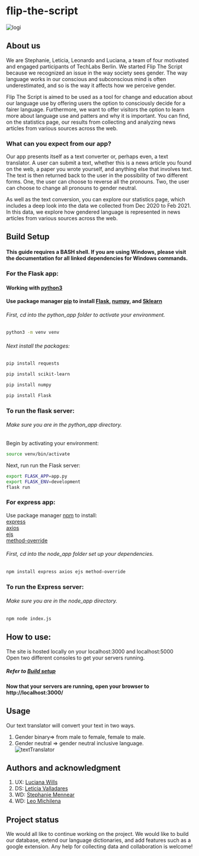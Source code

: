 # flip-the-script

![logi](https://user-images.githubusercontent.com/60686512/106793744-20e58500-6658-11eb-91a0-866f6c89f1b1.png)

  
## About us
We are Stephanie, Leticia, Leonardo and Luciana, a team of four motivated and engaged participants of TechLabs Berlin. We started Flip The Script because we recognized an issue in the way society sees gender. The way language works in our conscious and subconscious mind is often underestimated, and so is the way it affects how we perceive gender. </br>

Flip The Script is aimed to be used as a tool for change and education about our language use by offering users the option to consciously decide for a fairer language. Furthermore, we want to offer visitors the option to learn more about language use and patters and why it is important. You can find, on the statistics page, our results from collecting and analyzing news articles from various sources across the web. </br>

### What can you expect from our app? </br>
Our app presents itself as a text converter or, perhaps even, a text translator. A user can submit a text, whether  this is a news article you found on the web, a paper you wrote yourself, and anything else that involves text. The text is then returned back to the user in the possibility of two different forms. One, the user can choose to reverse all the pronouns. Two, the user can choose to change all pronouns to gender neutral. </br>

As well as the text conversion, you can explore our statistics page, which includes a deep look into the data we collected from Dec 2020 to Feb 2021. In this data, we explore how gendered language is represented in news articles from various sources across the web.  

## Build Setup
#### This guide requires a BASH shell. If you are using Windows, please visit the documentation for all linked dependencies for Windows commands. 
### For the Flask app: 
#### Working with [python3](https://realpython.com/installing-python/)
#### Use package manager [pip](https://pip.pypa.io/en/stable/) to install [Flask](https://flask.palletsprojects.com/en/1.1.x/tutorial/), [numpy](https://numpy.org/), and [Sklearn](https://scikit-learn.org/stable/)

###### First, cd into the python_app folder to activate your environment.
```bash
python3 -m venv venv
```
###### Next install the packages:
```bash
pip install requests
```
```bash
pip install scikit-learn
```
```bash
pip install numpy
```
```bash
pip install Flask
```
### To run the flask server:
###### Make sure you are in the python_app directory. 
Begin by activating your environment:</br>

```bash
source venv/bin/activate
```
Next, run run the Flask server:

```bash
export FLASK_APP=app.py
export FLASK_ENV=development
flask run
```

### For express app:

Use package manager [npm](https://www.npmjs.com/) to install:</br>
[express](https://expressjs.com/)</br>
[axios](https://github.com/axios/axios)</br>
[ejs](https://ejs.co/)</br>
[method-override](https://www.npmjs.com/package/method-override)</br>

###### First, cd into the node_app folder set up your dependencies.

```bash
npm install express axios ejs method-override
```
### To run the Express server:
###### Make sure you are in the node_app directory.
```bash
npm node index.js
```
## How to use:
The site is hosted locally on your localhost:3000 and localhost:5000 </br>
Open two different consoles to get your servers running. 
##### Refer to [Build setup](#Build-setup)</br>

#### Now that your servers are running, open your browser to http://localhost:3000/


## Usage
Our text translator will convert your text in two ways. </br>
1. Gender binary=> from male to female, female to male. </br>
2. Gender neutral => gender neutral inclusive language. </br>
![textTranslator](https://user-images.githubusercontent.com/60686512/107754203-70474780-6d21-11eb-8525-6b46b2940259.PNG)

## Authors and acknowledgment
1. UX: [Luciana Wills](https://uxfol.io/sernawills)
2. DS: [Leticia Valladares](https://github.com/lavf)
3. WD: [Stephanie Mennear](https://github.com/Ostend)
4. WD: [Leo Michilena](https://github.com/LeonardoMichilena)

## Project status
We would all like to continue working on the project. 
We would like to build our database, extend our language dictionaries, and add features such as a google extension. 
Any help for collecting data and collaboration is welcome!
